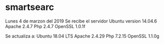 # smartsearc
Lunes 4 de marzon del 2019
Se recibe el servidor Ubuntu version 14.04.6 
Apache 2.4.7
Php 2.4.7
OpenSSL 1.0.1f

Se actualiza a:
Ubuntu 18.04 LTS
Apache 2.4.29
Php 7.2.15
OpenSSL 1.1.0g

